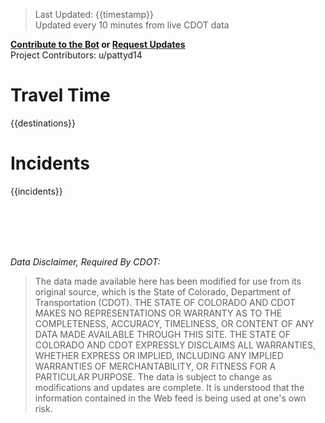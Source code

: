  > Last Updated: {{timestamp}}  
  Updated every 10 minutes from live CDOT data

 **[Contribute to the Bot](https://github.com/patrickdundas/CoSkiTripDash) or [Request Updates](https://forms.gle/etYQsWx4NZkEZctm9)**   
Project Contributors: u/pattyd14

# Travel Time 
{{destinations}}

# Incidents
{{incidents}}

&nbsp;  
&nbsp;  
&nbsp;  
&nbsp;  


_Data Disclaimer, Required By CDOT:_


> The data made available here has been modified for use from its original source, which is the State of Colorado, Department of Transportation (CDOT).  THE STATE OF COLORADO AND CDOT MAKES NO REPRESENTATIONS OR WARRANTY AS TO THE COMPLETENESS, ACCURACY, TIMELINESS, OR CONTENT OF ANY DATA MADE AVAILABLE THROUGH THIS SITE. THE STATE OF COLORADO AND CDOT EXPRESSLY DISCLAIMS ALL WARRANTIES, WHETHER EXPRESS OR IMPLIED, INCLUDING ANY IMPLIED WARRANTIES OF MERCHANTABILITY, OR FITNESS FOR A PARTICULAR PURPOSE.  The data is subject to change as modifications and updates are complete. It is understood that the information contained in the Web feed is being used at one's own risk.